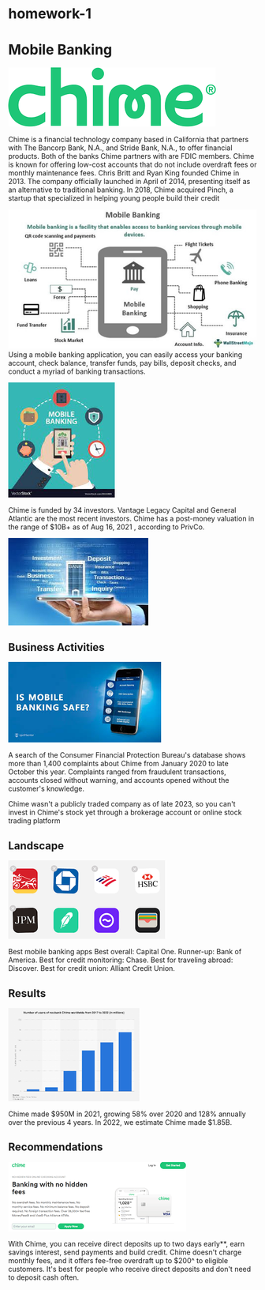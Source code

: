 # homework-1 
#  Mobile Banking 
![alt text](images/chime.png)

Chime is a financial technology company based in California that partners with The Bancorp Bank, N.A., and Stride Bank, N.A., to offer financial products. Both of the banks Chime partners with are FDIC members. Chime is known for offering low-cost accounts that do not include overdraft fees or monthly maintenance fees. Chris Britt and Ryan King founded Chime in 2013. The company officially launched in April of 2014, presenting itself as an alternative to traditional banking. In 2018, Chime acquired Pinch, a startup that specialized in helping young people build their credit

![alt text](images/Mobile-Banking.jpg)
Using a mobile banking application, you can easily access your banking account, check balance, transfer funds, pay bills, deposit checks, and conduct a myriad of banking transactions.


![alt text](images/image%202.jpeg)




Chime is funded by 34 investors. Vantage Legacy Capital and General Atlantic are the most recent investors. Chime has a post-money valuation in the range of $10B+ as of Aug 16, 2021 , according to PrivCo.

![alt text](images/image%204.jpeg)



## Business Activities
![alt text](images/images%203.jpeg)

A search of the Consumer Financial Protection Bureau's database shows more than 1,400 complaints about Chime from January 2020 to late October this year. Complaints ranged from fraudulent transactions, accounts closed without warning, and accounts opened without the customer's knowledge.

Chime wasn't a publicly traded company as of late 2023, so you can't invest in Chime's stock yet through a brokerage account or online stock trading platform

## Landscape

![alt text](images/images%207.png)

Best mobile banking apps
Best overall: Capital One.
Runner-up: Bank of America.
Best for credit monitoring: Chase.
Best for traveling abroad: Discover.
Best for credit union: Alliant Credit Union.




## Results

![alt text](images/image%209.png)

Chime made $950M in 2021, growing 58% over 2020 and 128% annually over the previous 4 years. In 2022, we estimate Chime made $1.85B.


## Recommendations




![alt text](images/image%2010.png)

With Chime, you can receive direct deposits up to two days early**, earn savings interest, send payments and build credit. Chime doesn't charge monthly fees, and it offers fee-free overdraft up to $200^ to eligible customers. It's best for people who receive direct deposits and don't need to deposit cash often.